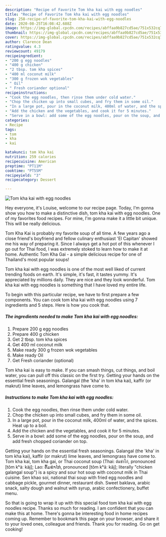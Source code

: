 ```yaml
---
description: "Recipe of Favorite Tom kha kai with egg noodles"
title: "Recipe of Favorite Tom kha kai with egg noodles"
slug: 258-recipe-of-favorite-tom-kha-kai-with-egg-noodles
date: 2020-08-25T16:08:42.688Z
image: https://img-global.cpcdn.com/recipes/abffaa9b827cd5ae/751x532cq70/tom-kha-kai-with-egg-noodles-recipe-main-photo.jpg
thumbnail: https://img-global.cpcdn.com/recipes/abffaa9b827cd5ae/751x532cq70/tom-kha-kai-with-egg-noodles-recipe-main-photo.jpg
cover: https://img-global.cpcdn.com/recipes/abffaa9b827cd5ae/751x532cq70/tom-kha-kai-with-egg-noodles-recipe-main-photo.jpg
author: Clarence Dean
ratingvalue: 4.3
reviewcount: 49179
recipeingredient:
- "200 g egg noodles"
- "400 g chicken"
- "2 tbsp. tom kha spices"
- "400 ml coconut milk"
- "300 g frozen wok vegetables"
- " Oil"
- " Fresh coriander optional"
recipeinstructions:
- "Cook the egg noodles, then rinse them under cold water."
- "Chop the chicken up into small cubes, and fry them in some oil."
- "In a large pot, pour in the coconut milk, 400ml of water, and the spices. Heat up to a boil."
- "Add the chicken and the vegetables, and cook it for 5 minutes."
- "Serve in a bowl: add some of the egg noodles, pour on the soup, and add fresh chopped coriander on top."
categories:
- Recipe
tags:
- tom
- kha
- kai

katakunci: tom kha kai 
nutrition: 259 calories
recipecuisine: American
preptime: "PT11M"
cooktime: "PT55M"
recipeyield: "3"
recipecategory: Dessert

---
```



![Tom kha kai with egg noodles](https://img-global.cpcdn.com/recipes/abffaa9b827cd5ae/751x532cq70/tom-kha-kai-with-egg-noodles-recipe-main-photo.jpg)

Hey everyone, it's Louise, welcome to our recipe page. Today, I'm gonna show you how to make a distinctive dish, tom kha kai with egg noodles. One of my favorites food recipes. For mine, I'm gonna make it a little bit unique. This will be really delicious.

Tom Kha Kai is probably my favorite soup of all time. A few years ago a close friend&#39;s boyfriend and fellow culinary enthusiast &#39;El Capitan&#39; showed me his way of preparing it. Since I always get a hot pot of this whenever I go out for Thai food, I was extremely stoked to learn how to make it at home. Authentic Tom Kha Gai - a simple delicious recipe for one of Thailand&#39;s most popular soups!

Tom kha kai with egg noodles is one of the most well liked of current trending foods on earth. It's simple, it's fast, it tastes yummy. It's appreciated by millions daily. They are nice and they look wonderful. Tom kha kai with egg noodles is something that I have loved my entire life.


To begin with this particular recipe, we have to first prepare a few components. You can cook tom kha kai with egg noodles using 7 ingredients and 5 steps. Here is how you cook that.

<!--inarticleads1-->

##### The ingredients needed to make Tom kha kai with egg noodles:

1. Prepare 200 g egg noodles
1. Prepare 400 g chicken
1. Get 2 tbsp. tom kha spices
1. Get 400 ml coconut milk
1. Make ready 300 g frozen wok vegetables
1. Make ready  Oil
1. Get  Fresh coriander (optional)


Tom kha kai is easy to make. If you can smash things, cut things, and boil water, you can pull off this classic on the first try. Getting your hands on the essential fresh seasonings. Galangal (the &#39;kha&#39; in tom kha kai), kaffir (or makrut) lime leaves, and lemongrass have come to. 

<!--inarticleads2-->

##### Instructions to make Tom kha kai with egg noodles:

1. Cook the egg noodles, then rinse them under cold water.
1. Chop the chicken up into small cubes, and fry them in some oil.
1. In a large pot, pour in the coconut milk, 400ml of water, and the spices. Heat up to a boil.
1. Add the chicken and the vegetables, and cook it for 5 minutes.
1. Serve in a bowl: add some of the egg noodles, pour on the soup, and add fresh chopped coriander on top.


Getting your hands on the essential fresh seasonings. Galangal (the &#39;kha&#39; in tom kha kai), kaffir (or makrut) lime leaves, and lemongrass have come to. Tom kha kai, tom kha gai, or Thai coconut soup (Thai: ต้มข่าไก่, pronounced [tôm kʰàː kàj]; Lao: ຕົ້ມຂ່າໄກ່, pronounced [tôm kʰāː kāj]; literally &#34;chicken galangal soup&#34;) is a spicy and sour hot soup with coconut milk in Thai cuisine. Sen khao soi, national thai soup with fried egg noodles and cabbage pickle, gourmet dinner, restaurant dish. Sweet baklava, arabic snack, salty dough and walnut with syrup, arabic confectionery, buffet menu. 

So that is going to wrap it up with this special food tom kha kai with egg noodles recipe. Thanks so much for reading. I am confident that you can make this at home. There's gonna be interesting food in home recipes coming up. Remember to bookmark this page on your browser, and share it to your loved ones, colleague and friends. Thank you for reading. Go on get cooking!
